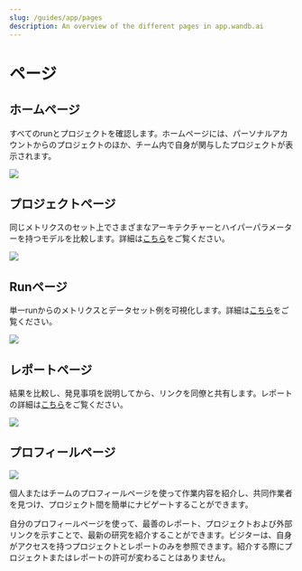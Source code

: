```yaml
---
slug: /guides/app/pages
description: An overview of the different pages in app.wandb.ai
---
```


# ページ

## ホームページ​

すべてのrunとプロジェクトを確認します。ホームページには、パーソナルアカウントからのプロジェクトのほか、チーム内で自身が関与したプロジェクトが表示されます。

![](/images/app_ui/home_page.png)

## プロジェクトページ​

同じメトリクスのセット上でさまざまなアーキテクチャーとハイパーパラメーターを持つモデルを比較します。詳細は[こちら](project-page.md)をご覧ください。


![](/images/app_ui/project_page.png)

## Runページ​

単一runからのメトリクスとデータセット例を可視化します。詳細は[こちら](run-page.md)をご覧ください。

![](/images/app_ui/run_page.png)

## レポートページ​

結果を比較し、発見事項を説明してから、リンクを同僚と共有します。レポートの詳細は[こちら](../../../guides/reports/)をご覧ください。

![](/images/app_ui/example_report_for_molecules.png)

## プロフィールページ​

![](/images/app_ui/profile_page_overview.webp)

個人またはチームのプロフィールページを使って作業内容を紹介し、共同作業者を見つけ、プロジェクト間を簡単にナビゲートすることができます。

自分のプロフィールページを使って、最善のレポート、プロジェクトおよび外部リンクを示すことで、最新の研究を紹介することができます。ビジターは、自身がアクセスを持つプロジェクトとレポートのみを参照できます。紹介する際にプロジェクトまたはレポートの許可が変わることはありません。